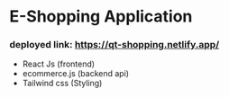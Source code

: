 # E-Shopping Application

### deployed link: https://qt-shopping.netlify.app/

- React Js (frontend)
- ecommerce.js (backend api)
- Tailwind css (Styling)


